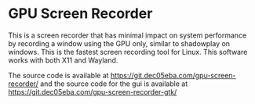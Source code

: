 # GPU Screen Recorder
This is a screen recorder that has minimal impact on system performance by recording a window using the GPU only, similar to shadowplay on windows. This is the fastest screen recording tool for Linux. This software works with both X11 and Wayland.

The source code is available at https://git.dec05eba.com/gpu-screen-recorder/ and the source code for the gui is available at https://git.dec05eba.com/gpu-screen-recorder-gtk/
